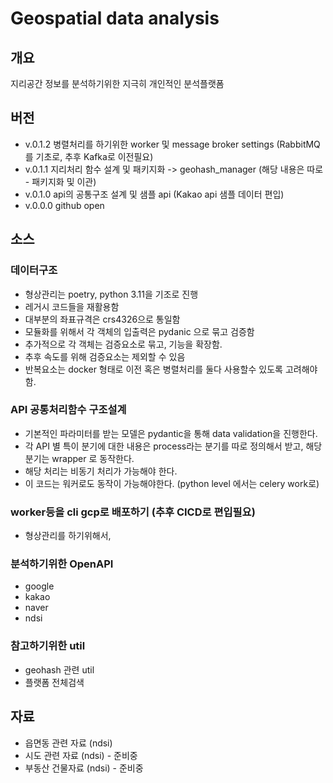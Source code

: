 
# Geospatial data analysis

## 개요
지리공간 정보를 분석하기위한 지극히 개인적인 분석플랫폼

## 버전 
- v.0.1.2 병렬처리를 하기위한 worker 및 message broker settings (RabbitMQ를 기초로, 추후 Kafka로 이전필요)
- v.0.1.1 지리처리 함수 설계 및 패키지화 -> geohash_manager (해당 내용은 따로 - 패키지화 및 이관)
- v.0.1.0 api의 공통구조 설계 및 샘플 api (Kakao api 샘플 데이터 편입)
- v.0.0.0 github open

## 소스
### 데이터구조
- 형상관리는 poetry, python 3.11을 기조로 진행
- 레거시 코드들을 재활용함
- 대부분의 좌표규격은 crs4326으로 통일함
- 모듈화를 위해서 각 객체의 입출력은 pydanic 으로 묶고 검증함
- 추가적으로 각 객체는 검증요소로 묶고, 기능을 확장함.
- 추후 속도를 위해 검증요소는 제외할 수 있음
- 반복요소는 docker 형태로 이전 혹은 병렬처리를 둘다 사용할수 있도록 고려해야함.

### API 공통처리함수 구조설계
- 기본적인 파라미터를 받는 모델은 pydantic을 통해 data validation을 진행한다.
- 각 API 별 특이 분기에 대한 내용은 process라는 분기를 따로 정의해서 받고, 해당 분기는 wrapper 로 동작한다.
- 해당 처리는 비동기 처리가 가능해야 한다.
- 이 코드는 워커로도 동작이 가능해야한다. (python level 에서는 celery work로)

### worker등을 cli gcp로 배포하기 (추후 CICD로 편입필요)
- 형상관리를 하기위해서,



### 분석하기위한 OpenAPI
- google
- kakao
- naver
- ndsi

### 참고하기위한 util
- geohash 관련 util
- 플랫폼 전체검색

## 자료
- 읍면동 관련 자료 (ndsi)
- 시도 관련 자료 (ndsi) - 준비중
- 부동산 건물자료 (ndsi) - 준비중

